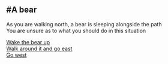 #A bear
---
As you are walking north, a bear is sleeping alongside the path   
You are unsure as to what you should do in this situation

[Wake the bear up](../WakeBear/WakeBear.md)   
[Walk around it and go east]()   
[Go west](../South/south.md)